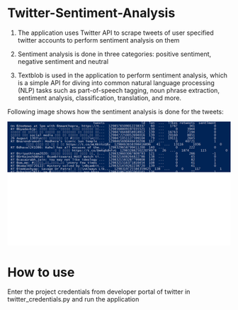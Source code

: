 # Twitter-Sentiment-Analysis

1) The application uses Twitter API to scrape tweets of user specified twitter accounts to perform sentiment analysis on them

2) Sentiment analysis is done in three categories: positive sentiment, negative sentiment and neutral

3) Textblob is used in the application to perform sentiment analysis, which is a simple API for diving into common natural language processing (NLP) tasks such as part-of-speech tagging, noun phrase extraction, sentiment analysis, classification, translation, and more.

Following image shows how the sentiment analysis is done for the tweets:

![Analysis of tweets](analysed.png)

# How to use

Enter the project credentials from developer portal of twitter in twitter_credentials.py and run the application
